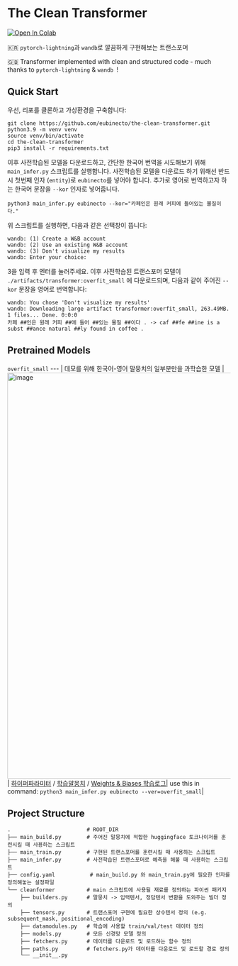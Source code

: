 # The Clean Transformer

[![Open In Colab](https://colab.research.google.com/assets/colab-badge.svg)](https://colab.research.google.com/drive/181hTrhfbmyub7UaMJmBY_fbFfLBCBi58?usp=sharing)

🇰🇷 `pytorch-lightning`과 `wandb`로 깔끔하게 구현해보는 트랜스포머 

🇬🇧 Transformer implemented with clean and structured code - much thanks to `pytorch-lightning` & `wandb `!



## Quick Start
우선, 리포를 클론하고 가상환경을 구축합니다:
```shell
git clone https://github.com/eubinecto/the-clean-transformer.git
python3.9 -m venv venv
source venv/bin/activate
cd the-clean-transformer
pip3 install -r requirements.txt
```

이후 사전학습된 모델을 다운로드하고, 간단한 한국어 번역을 시도해보기 위해 `main_infer.py` 스크립트를 실행합니다. 
사전학습된 모델을 다운로드 하기 위해선 반드시 첫번째 인자 (`entity`)로 `eubinecto`를 넣어야 합니다.
추가로 영어로 번역하고자 하는 한국어 문장을 `--kor` 인자로 넣어줍니다. 
```shell
python3 main_infer.py eubinecto --kor="카페인은 원래 커피에 들어있는 물질이다."
```

위 스크립트를 실행하면, 다음과 같은 선택창이 뜹니다:
```text
wandb: (1) Create a W&B account
wandb: (2) Use an existing W&B account
wandb: (3) Don't visualize my results
wandb: Enter your choice: 
```

3을 입력 후 엔터를 눌러주세요. 이후 사전학습된 트랜스포머 모델이 `./artifacts/transformer:overfit_small` 에 다운로드되며, 다음과 같이 주어진
`--kor` 문장을 영어로 번역합니다:
```text
wandb: You chose 'Don't visualize my results'
wandb: Downloading large artifact transformer:overfit_small, 263.49MB. 1 files... Done. 0:0:0
카페 ##인은 원래 커피 ##에 들어 ##있는 물질 ##이다 . -> caf ##fe ##ine is a subst ##ance natural ##ly found in coffee .
```

## Pretrained Models

`overfit_small`
--- | 
데모를 위해 한국어-영어 말뭉치의 일부분만을 과학습한 모델 |
<img width="915" alt="image" src="https://user-images.githubusercontent.com/56193069/147040774-cabb3403-a07b-44f2-b759-6cd74dd16b6e.png"> |
[하이퍼파라미터](https://github.com/eubinecto/the-clean-transformer/blob/92d2e6e0e275af6cbb7b8d374bc2f7a3972615ac/config.yaml#L18-L32) / [학습말뭉치](https://github.com/eubinecto/the-clean-transformer/blob/92d2e6e0e275af6cbb7b8d374bc2f7a3972615ac/cleanformer/datamodules.py#L71-L82) / [Weights & Biases 학습로그](https://wandb.ai/eubinecto/cleanformer/runs/1ebht4yh/overview?workspace=user-eubinecto)|
use this in command: `python3 main_infer.py eubinecto --ver=overfit_small`|


## Project Structure 
```
.                        # ROOT_DIR 
├── main_build.py        # 주어진 말뭉치에 적합한 huggingface 토크나이저를 훈련시킬 때 사용하는 스크립트
├── main_train.py        # 구현된 트랜스포머를 훈련시킬 때 사용하는 스크립트
├── main_infer.py        # 사전학습된 트랜스포머로 예측을 해볼 때 사용하는 스크립트
├── config.yaml           # main_build.py 와 main_train.py에 필요한 인자를 정의해놓는 설정파일
└── cleanformer          # main 스크립트에 사용될 재료를 정의하는 파이썬 패키지
    ├── builders.py      # 말뭉치 -> 입력텐서, 정답텐서 변환을 도와주는 빌더 정의
    ├── tensors.py       # 트랜스포머 구현에 필요한 상수텐서 정의 (e.g. subsequent_mask, positional_encoding)
    ├── datamodules.py   # 학습에 사용할 train/val/test 데이터 정의
    ├── models.py        # 모든 신경망 모델 정의
    ├── fetchers.py      # 데이터를 다운로드 및 로드하는 함수 정의
    ├── paths.py         # fetchers.py가 데이터를 다운로드 및 로드할 경로 정의
    └── __init__.py          
```